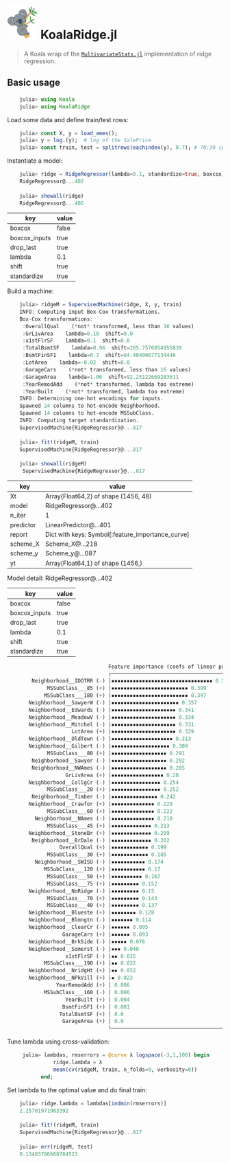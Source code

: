 # ![logo](logo.png) KoalaRidge.jl

> A Koala wrap of the
[`MultivariateStats.jl`](https://github.com/JuliaStats/MultivariateStats.jl)
implementation of ridge regression.

## Basic usage

````julia
    julia> using Koala
    julia> using KoalaRidge
````

Load some data and define train/test rows:

````julia
    julia> const X, y = load_ames();
    julia> y = log.(y);  # log of the SalePrice
    julia> const train, test = splitrows(eachindex(y), 0.7); # 70:30 split
````

Instantiate a model:

````julia
    julia> ridge = RidgeRegressor(lambda=0.1, standardize=true, boxcox_inputs=true)
    RidgeRegressor@...402
	
    julia> showall(ridge)
    RidgeRegressor@...402
````

key                     | value
------------------------|------------------------
boxcox                  |false
boxcox_inputs           |true
drop_last               |true
lambda                  |0.1
shift                   |true
standardize             |true
	
Build a machine:

````julia
    julia> ridgeM = SupervisedMachine(ridge, X, y, train)
    INFO: Computing input Box-Cox transformations.
    Box-Cox transformations: 
     :OverallQual    (*not* transformed, less than 16 values)
     :GrLivArea    lambda=0.18  shift=0.0
     :x1stFlrSF    lambda=0.1  shift=0.0
     :TotalBsmtSF    lambda=0.96  shift=205.7576054955839
     :BsmtFinSF1    lambda=0.7  shift=84.40490677134446
     :LotArea    lambda=-0.02  shift=0.0
     :GarageCars    (*not* transformed, less than 16 values)
     :GarageArea    lambda=1.06  shift=92.25122669283611
     :YearRemodAdd    (*not* transformed, lambda too extreme)
     :YearBuilt    (*not* transformed, lambda too extreme)
    INFO: Determining one-hot encodings for inputs.
    Spawned 24 columns to hot-encode Neighborhood.
    Spawned 14 columns to hot-encode MSSubClass.
    INFO: Computing target standardization.
    SupervisedMachine{RidgeRegressor}@...817

    julia> fit!(ridgeM, train)
    SupervisedMachine{RidgeRegressor}@...817

    julia> showall(ridgeM)
	 SupervisedMachine{RidgeRegressor}@...817
````

key                     | value
------------------------|------------------------
Xt                      |Array{Float64,2} of shape (1456, 48)
model                   |RidgeRegressor@...402
n_iter                  |1
predictor               |LinearPredictor@...401
report                  |Dict with keys: Symbol[:feature_importance_curve]
scheme_X                |Scheme_X@...218
scheme_y                |Scheme_y@...087
yt                      |Array{Float64,1} of shape (1456,)

Model detail:
RidgeRegressor@...402

key                     | value
------------------------|------------------------
boxcox                  |false
boxcox_inputs           |true
drop_last               |true
lambda                  |0.1
shift                   |true
standardize             |true

````julia
                                 Feature importance (coefs of linear predictor)
                                 ┌────────────────────────────────────────┐ 
        Neighborhood__IDOTRR (-) │▪▪▪▪▪▪▪▪▪▪▪▪▪▪▪▪▪▪▪▪▪▪▪▪▪▪▪▪▪▪▪▪▪ 0.529 │ 
             MSSubClass___85 (+) │▪▪▪▪▪▪▪▪▪▪▪▪▪▪▪▪▪▪▪▪▪▪▪▪▪ 0.399         │ 
            MSSubClass___180 (+) │▪▪▪▪▪▪▪▪▪▪▪▪▪▪▪▪▪▪▪▪▪▪▪▪▪ 0.397         │ 
       Neighborhood__SawyerW (-) │▪▪▪▪▪▪▪▪▪▪▪▪▪▪▪▪▪▪▪▪▪▪ 0.357            │ 
       Neighborhood__Edwards (-) │▪▪▪▪▪▪▪▪▪▪▪▪▪▪▪▪▪▪▪▪▪ 0.341             │ 
       Neighborhood__MeadowV (-) │▪▪▪▪▪▪▪▪▪▪▪▪▪▪▪▪▪▪▪▪▪ 0.334             │ 
       Neighborhood__Mitchel (-) │▪▪▪▪▪▪▪▪▪▪▪▪▪▪▪▪▪▪▪▪▪ 0.331             │ 
                     LotArea (+) │▪▪▪▪▪▪▪▪▪▪▪▪▪▪▪▪▪▪▪▪▪ 0.329             │ 
       Neighborhood__OldTown (-) │▪▪▪▪▪▪▪▪▪▪▪▪▪▪▪▪▪▪▪▪ 0.313              │ 
       Neighborhood__Gilbert (-) │▪▪▪▪▪▪▪▪▪▪▪▪▪▪▪▪▪▪▪ 0.309               │ 
             MSSubClass___80 (+) │▪▪▪▪▪▪▪▪▪▪▪▪▪▪▪▪▪▪ 0.291                │ 
        Neighborhood__Sawyer (-) │▪▪▪▪▪▪▪▪▪▪▪▪▪▪▪▪▪▪ 0.292                │ 
        Neighborhood__NWAmes (-) │▪▪▪▪▪▪▪▪▪▪▪▪▪▪▪▪▪▪ 0.285                │ 
                   GrLivArea (+) │▪▪▪▪▪▪▪▪▪▪▪▪▪▪▪▪▪ 0.28                  │ 
       Neighborhood__CollgCr (-) │▪▪▪▪▪▪▪▪▪▪▪▪▪▪▪▪ 0.254                  │ 
             MSSubClass___20 (+) │▪▪▪▪▪▪▪▪▪▪▪▪▪▪▪▪ 0.252                  │ 
        Neighborhood__Timber (-) │▪▪▪▪▪▪▪▪▪▪▪▪▪▪▪ 0.242                   │ 
       Neighborhood__Crawfor (+) │▪▪▪▪▪▪▪▪▪▪▪▪▪▪ 0.229                    │ 
             MSSubClass___60 (+) │▪▪▪▪▪▪▪▪▪▪▪▪▪▪ 0.222                    │ 
         Neighborhood__NAmes (-) │▪▪▪▪▪▪▪▪▪▪▪▪▪▪ 0.218                    │ 
             MSSubClass___45 (+) │▪▪▪▪▪▪▪▪▪▪▪▪▪ 0.213                     │ 
       Neighborhood__StoneBr (+) │▪▪▪▪▪▪▪▪▪▪▪▪▪ 0.209                     │ 
        Neighborhood__BrDale (-) │▪▪▪▪▪▪▪▪▪▪▪▪▪ 0.202                     │ 
                 OverallQual (+) │▪▪▪▪▪▪▪▪▪▪▪▪ 0.199                      │ 
             MSSubClass___30 (+) │▪▪▪▪▪▪▪▪▪▪▪▪ 0.185                      │ 
         Neighborhood__SWISU (-) │▪▪▪▪▪▪▪▪▪▪▪ 0.174                       │ 
            MSSubClass___120 (+) │▪▪▪▪▪▪▪▪▪▪▪ 0.17                        │ 
             MSSubClass___50 (+) │▪▪▪▪▪▪▪▪▪▪ 0.167                        │ 
             MSSubClass___75 (+) │▪▪▪▪▪▪▪▪▪ 0.152                         │ 
       Neighborhood__NoRidge (-) │▪▪▪▪▪▪▪▪▪ 0.15                          │ 
             MSSubClass___70 (+) │▪▪▪▪▪▪▪▪▪ 0.143                         │ 
             MSSubClass___40 (+) │▪▪▪▪▪▪▪▪▪ 0.137                         │ 
       Neighborhood__Blueste (+) │▪▪▪▪▪▪▪▪ 0.128                          │ 
       Neighborhood__Blmngtn (-) │▪▪▪▪▪▪▪ 0.114                           │ 
       Neighborhood__ClearCr (-) │▪▪▪▪▪▪ 0.095                            │ 
                  GarageCars (+) │▪▪▪▪▪▪ 0.093                            │ 
       Neighborhood__BrkSide (-) │▪▪▪▪▪ 0.076                             │ 
       Neighborhood__Somerst (-) │▪▪▪ 0.048                               │ 
                   x1stFlrSF (-) │▪▪ 0.035                                │ 
            MSSubClass___190 (+) │▪▪ 0.032                                │ 
       Neighborhood__NridgHt (+) │▪▪ 0.032                                │ 
       Neighborhood__NPkVill (+) │▪ 0.023                                 │ 
                YearRemodAdd (+) │ 0.006                                  │ 
            MSSubClass___160 (-) │ 0.006                                  │ 
                   YearBuilt (+) │ 0.004                                  │ 
                  BsmtFinSF1 (+) │ 0.001                                  │ 
                 TotalBsmtSF (+) │ 0.0                                    │ 
                  GarageArea (+) │ 0.0                                    │ 
                                 └────────────────────────────────────────┘ 
````                           

Tune lambda using cross-validation:

````julia
	 julia> lambdas, rmserrors = @curve λ logspace(-3,1,100) begin
               ridge.lambda = λ
               mean(cv(ridgeM, train, n_folds=9, verbosity=0))
           end;
````

Set lambda to the optimal value and do final train:

````julia
    julia> ridge.lambda = lambdas[indmin(rmserrors)]
    2.25701971963392

    julia> fit!(ridgeM, train)
    SupervisedMachine{RidgeRegressor}@...817

    julia> err(ridgeM, test)
    0.13403786668784523
````
